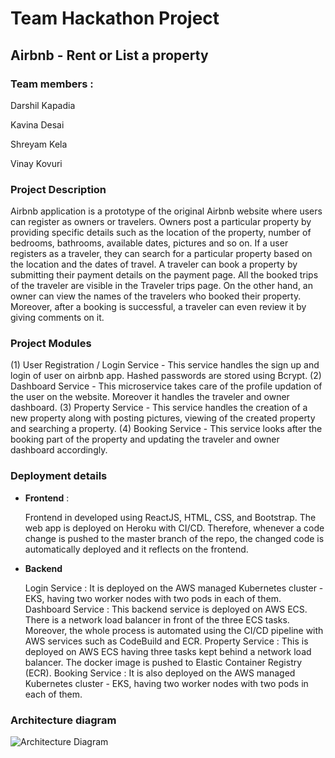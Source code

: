 # Team Hackathon Project

## Airbnb - Rent or List a property

### Team members :

Darshil Kapadia

Kavina Desai

Shreyam Kela

Vinay Kovuri

### Project Description

Airbnb application is a prototype of the original Airbnb website where users can register as owners or travelers. Owners post a particular property by providing specific details such as the location of the property, number of bedrooms, bathrooms, available dates, pictures and so on. If a user registers as a traveler, they can search for a particular property based on the location and the dates of travel. A traveler can book a property by submitting their payment details on the payment page. All the booked trips of the traveler are visible in the Traveler trips page. On the other hand, an owner can view the names of the travelers who booked their property. Moreover, after a booking is successful, a traveler can even review it by giving comments on it.

### Project Modules

(1) User Registration / Login Service - This service handles the sign up and login of user on airbnb app. Hashed passwords are stored using Bcrypt.
(2) Dashboard Service - This microservice takes care of the profile updation of the user on the website. Moreover it handles the traveler and owner dashboard.
(3) Property Service - This service handles the creation of a new property along with posting pictures, viewing of the created property and searching a property.
(4) Booking Service - This service looks after the booking part of the property and updating the traveler and owner dashboard accordingly.

### Deployment details

- **Frontend** : 

	Frontend in developed using ReactJS, HTML, CSS, and Bootstrap. The web app is deployed on Heroku with CI/CD. Therefore, whenever a code change is pushed to the master branch of the repo, the changed code is automatically deployed and it reflects on the frontend.

- **Backend**

	Login Service : It is deployed on the AWS managed Kubernetes cluster - EKS, having two worker nodes with two pods in each of them.
	Dashboard Service : This backend service is deployed on AWS ECS. There is a network load balancer in front of the three ECS tasks. Moreover, the whole process is automated using the CI/CD pipeline with AWS services such as CodeBuild and ECR.
	Property Service : This is deployed on AWS ECS having three tasks kept behind a network load balancer. The docker image is pushed to Elastic Container Registry (ECR).
	Booking Service : It is also deployed on the AWS managed Kubernetes cluster - EKS, having two worker nodes with two pods in each of them.

### Architecture diagram

![Architecture Diagram](https://github.com/nguyensjsu/fa19-281-tech-phantoms/blob/master/Photos/AWS%20Network%20Diagram.png)


